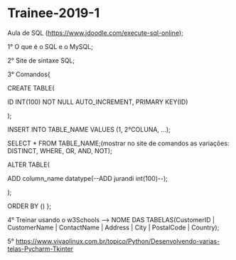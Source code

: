 # Trainee-2019-1

Aula de SQL (https://www.jdoodle.com/execute-sql-online);


1° O que é o SQL e o MySQL;

2° Site de sintaxe SQL;

3° Comandos{

  CREATE TABLE(
  
  ID INT(100) NOT NULL AUTO_INCREMENT,
  PRIMARY KEY(ID)
  
  );
  
  INSERT INTO TABLE_NAME VALUES (1, 2°COLUNA, ...);
    
  SELECT * FROM TABLE_NAME;(mostrar no site de comandos as variações: DISTINCT, WHERE, OR, AND, NOT);
  
  
  
  ALTER TABLE(
  
  ADD column_name datatype(--ADD jurandi int(100)--);
  
  );
  
  ORDER BY ()
};

4° Treinar usando o w3Schools --> NOME DAS TABELAS(CustomerID |	CustomerName | ContactName	| Address |	City |	PostalCode |	Country);

5° https://www.vivaolinux.com.br/topico/Python/Desenvolvendo-varias-telas-Pycharm-Tkinter
